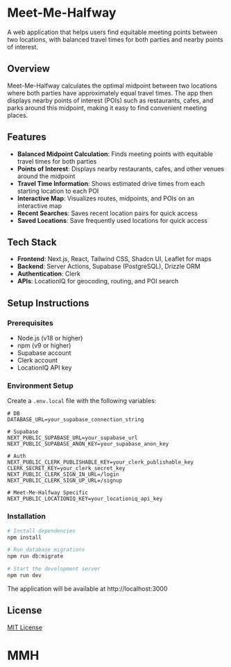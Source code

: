 # Meet-Me-Halfway

A web application that helps users find equitable meeting points between two locations, with balanced travel times for both parties and nearby points of interest.

## Overview

Meet-Me-Halfway calculates the optimal midpoint between two locations where both parties have approximately equal travel times. The app then displays nearby points of interest (POIs) such as restaurants, cafes, and parks around this midpoint, making it easy to find convenient meeting places.

## Features

- **Balanced Midpoint Calculation**: Finds meeting points with equitable travel times for both parties
- **Points of Interest**: Displays nearby restaurants, cafes, and other venues around the midpoint
- **Travel Time Information**: Shows estimated drive times from each starting location to each POI
- **Interactive Map**: Visualizes routes, midpoints, and POIs on an interactive map
- **Recent Searches**: Saves recent location pairs for quick access
- **Saved Locations**: Save frequently used locations for quick access

## Tech Stack

- **Frontend**: Next.js, React, Tailwind CSS, Shadcn UI, Leaflet for maps
- **Backend**: Server Actions, Supabase (PostgreSQL), Drizzle ORM
- **Authentication**: Clerk
- **APIs**: LocationIQ for geocoding, routing, and POI search

## Setup Instructions

### Prerequisites

- Node.js (v18 or higher)
- npm (v9 or higher)
- Supabase account
- Clerk account
- LocationIQ API key

### Environment Setup

Create a `.env.local` file with the following variables:

```
# DB
DATABASE_URL=your_supabase_connection_string

# Supabase
NEXT_PUBLIC_SUPABASE_URL=your_supabase_url
NEXT_PUBLIC_SUPABASE_ANON_KEY=your_supabase_anon_key

# Auth
NEXT_PUBLIC_CLERK_PUBLISHABLE_KEY=your_clerk_publishable_key
CLERK_SECRET_KEY=your_clerk_secret_key
NEXT_PUBLIC_CLERK_SIGN_IN_URL=/login
NEXT_PUBLIC_CLERK_SIGN_UP_URL=/signup

# Meet-Me-Halfway Specific
NEXT_PUBLIC_LOCATIONIQ_KEY=your_locationiq_api_key
```

### Installation

```bash
# Install dependencies
npm install

# Run database migrations
npm run db:migrate

# Start the development server
npm run dev
```

The application will be available at http://localhost:3000

## License

[MIT License](LICENSE)
# MMH
